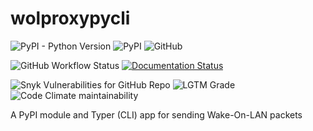 # wolproxypycli
![PyPI - Python Version](https://img.shields.io/pypi/pyversions/wolproxypycli)
![PyPI](https://img.shields.io/pypi/v/wolproxypycli)
![GitHub](https://img.shields.io/github/license/bateman/wolproxypycli)

![GitHub Workflow Status](https://img.shields.io/github/workflow/status/bateman/wolproxypycli/pypi)
[![Documentation Status](https://readthedocs.org/projects/wolproxypycli/badge/?version=latest)](https://wolproxypycli.readthedocs.io/en/latest/?badge=latest)

![Snyk Vulnerabilities for GitHub Repo](https://img.shields.io/snyk/vulnerabilities/github/bateman/wolproxypycli)
![LGTM Grade](https://img.shields.io/lgtm/grade/python/github/bateman/wolproxypycli)
![Code Climate maintainability](https://img.shields.io/codeclimate/maintainability/bateman/wolproxypycli)

A PyPI module and Typer (CLI) app for sending Wake-On-LAN packets
